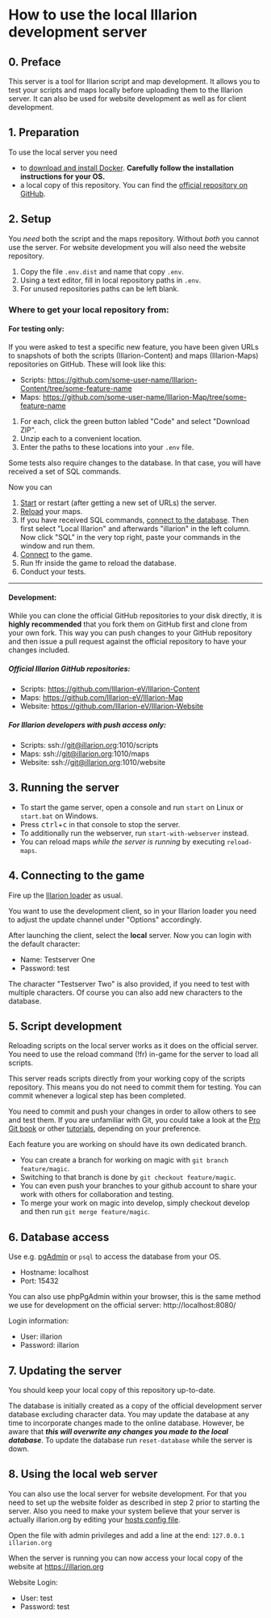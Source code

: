 # How to use the local Illarion development server

## 0. Preface

This server is a tool for Illarion script and map development. It allows you to
test your scripts and maps locally before uploading them to the Illarion server. 
It can also be used for website development as well as for client development.

## 1. Preparation

To use the local server you need
* to [download and install Docker](https://docs.docker.com/engine/install/).
**Carefully follow the installation instructions for your OS.**
* a local copy of this repository. You can find the
[official repository on GitHub](https://github.com/Illarion-eV/Illarion-Dev).

## 2. Setup

You _need_ both the script and the maps repository. Without
_both_ you cannot use the server. For website development you will also need the 
website repository.

1. Copy the file `.env.dist` and name that copy `.env`.
2. Using a text editor, fill in local repository paths in `.env`.
3. For unused repositories paths can be left blank.

### Where to get your local repository from:

#### For testing only:

If you were asked to test a specific new feature, you have been given URLs to snapshots of both the scripts
(Illarion-Content) and maps (Illarion-Maps) repositories on GitHub. These will look like this:

* Scripts: https://github.com/some-user-name/Illarion-Content/tree/some-feature-name
* Maps: https://github.com/some-user-name/Illarion-Map/tree/some-feature-name

1. For each, click the green button labled "Code" and select "Download ZIP".
2. Unzip each to a convenient location.
3. Enter the paths to these locations into your `.env` file.

Some tests also require changes to the database. In that case, you will have received a set of SQL commands.

Now you can

1. [Start](#3-running-the-server) or restart (after getting a new set of URLs) the server.
2. [Reload](#3-running-the-server) your maps.
3. If you have received SQL commands, [connect to the database](#6-database-access). Then first select "Local Illarion"
and afterwards "illarion" in the left column. Now click "SQL" in the very top right, paste your commands in the window
and run them.
4. [Connect](#4-connecting-to-the-game) to the game.
5. Run !fr inside the game to reload the database.
6. Conduct your tests.

---

#### Development:

While you can clone the official GitHub repositories to your disk directly, it is **highly recommended** that you fork
them on GitHub first and clone from your own fork. This way you can push changes to your GitHub repository and then
issue a pull request against the official repository to have your changes included.

##### Official Illarion GitHub repositories:

* Scripts: https://github.com/Illarion-eV/Illarion-Content
* Maps: https://github.com/Illarion-eV/Illarion-Map
* Website: https://github.com/Illarion-eV/Illarion-Website

##### For Illarion developers with push access only:

* Scripts: ssh://git@illarion.org:1010/scripts
* Maps: ssh://git@illarion.org:1010/maps
* Website: ssh://git@illarion.org:1010/website

## 3. Running the server

* To start the game server, open a console and run `start` on Linux or `start.bat` on Windows.
* Press <kbd>ctrl</kbd>+<kbd>c</kbd> in that console to stop the server.
* To additionally run the webserver, run `start-with-webserver` instead.
* You can reload maps _while the server is running_ by executing `reload-maps`.

## 4. Connecting to the game

Fire up the [Illarion loader](http://illarion.org/illarion/us_java_download.php) as usual.

You want to use the development client, so in your Illarion loader you need to adjust the
update channel under "Options" accordingly.

After launching the client, select the **local** server. Now you can login with the default character:  
* Name: Testserver One
* Password: test

The character "Testserver Two" is also provided, if you need to test with multiple characters.
Of course you can also add new characters to the database.

## 5. Script development

Reloading scripts on the local server works as it does on the official server. 
You need to use the reload command (!fr) in-game for the server to load all scripts.

This server reads scripts directly from your working copy of the
scripts repository. This means you do not need to commit them for testing.
You can commit whenever a logical step has been completed.

You need to commit and push your changes in order to allow others to see and test them.
If you are unfamiliar with Git, you could take a look at the [Pro Git book](https://git-scm.com/book/en/v2)
or other [tutorials](http://try.github.io/), depending on your preference.

Each feature you are working on should have its own dedicated branch.
* You can create a branch for working on magic with `git branch feature/magic`.
* Switching to that branch is done by `git checkout feature/magic`.
* You can even push your branches to your github account to share your work with others for collaboration and testing.
* To merge your work on magic into develop, simply checkout develop and then run `git merge feature/magic`.

## 6. Database access

Use e.g. [pgAdmin](http://www.pgadmin.org) or `psql` to access the database from your OS.  
* Hostname: localhost  
* Port: 15432

You can also use phpPgAdmin within your browser, this is the same method we use
for development on the official server: http://localhost:8080/

Login information:  
* User: illarion  
* Password: illarion

## 7. Updating the server

You should keep your local copy of this repository up-to-date.

The database is initially created as a copy of the official development server database excluding
character data. You may update the database at any time to incorporate
changes made to the online database. However, be aware that
**_this will overwrite any changes you made to the local database_**.
To update the database run `reset-database` while the server is down.

## 8. Using the local web server

You can also use the local server for website development. For that you need to
set up the website folder as described in step 2 prior to starting the server. Also
you need to make your system believe that your server is actually illarion.org by
editing your [hosts config file](http://en.wikipedia.org/wiki/Hosts_(file)#Location_in_the_file_system).

Open the file with admin privileges and add a line at the end:
`127.0.0.1 illarion.org`

When the server is running you can now access your local copy of the website at
https://illarion.org

Website Login:
* User: test
* Password: test
